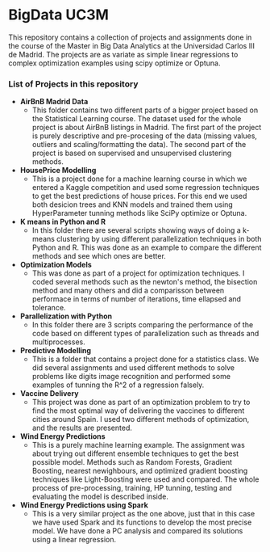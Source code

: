 # BigData UC3M

This repository contains a collection of projects and assignments done in the course of the Master in Big Data Analytics at the Universidad Carlos III de Madrid. The projects are as variate as simple linear regressions to complex optimization examples using scipy optimize or Optuna. 

### List of Projects in this repository

* **AirBnB Madrid Data**
  - This folder contains two different parts of a bigger project based on the Statistical Learning course. The dataset used for the whole project is about AirBnB listings in Madrid. The first part of the project is purely descriptive and pre-procesing of the data (missing values, outliers and scaling/formatting the data). The second part of the project is based on supervised and unsupervised clustering methods. 
* **HousePrice Modelling**
  - This is a project done for a machine learning course in which we entered a Kaggle competition and used some regression techniques to get the best predictions of house prices. For this end we used both desicion trees and KNN models and trained them using HyperParameter tunning methods like SciPy optimize or Optuna. 
* **K means in Python and R**
  - In this folder there are several scripts showing ways of doing a k-means clustering by using different parallelization techniques in both Python and R. This was done as an example to compare the different methods and see which ones are better.
* **Optimization Models** 
  - This was done as part of a project for optimization techniques. I coded several methods such as the newton's method, the bisection method and many others and did a comparisson between performace in terms of number of iterations, time ellapsed and tolerance. 
* **Parallelization with Python**
  - In this folder there are 3 scripts comparing the performance of the code based on different types of parallelization such as threads and multiprocesses.
* **Predictive Modelling**
  - This is a folder that contains a project done for a statistics class. We did several assignments and used different methods to solve problems like digits image recognition and performed some examples of tunning the R^2 of a regression falsely.
* **Vaccine Delivery**
  - This project was done as part of an optimization problem to try to find the most optimal way of delivering the vaccines to different cities around Spain. I used two different methods of optimization, and the results are presented.
* **Wind Energy Predictions**
  - This is a purely machine learning example. The assignment was about trying out different ensemble techniques to get the best possible model. Methods such as Random Forests, Gradient Boosting, nearest newighbours, and optimized gradient boosting techniques like Light-Boosting were used and compared. The whole process of pre-processing, training, HP tunning, testing and evaluating the model is described inside.
* **Wind Energy Predictions using Spark**
  - This is a very similar project as the one above, just that in this case we have used Spark and its functions to develop the most precise model. We have done a PC analysis and compared its solutions using a linear regression.
